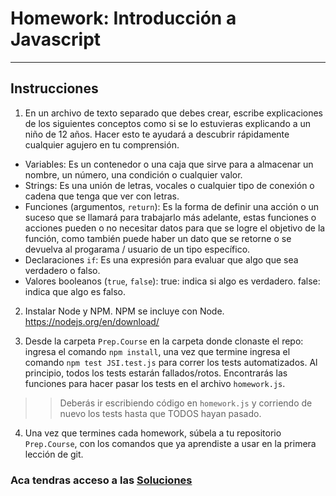 # Homework: Introducción a Javascript

---

## Instrucciones

1. En un archivo de texto separado que debes crear, escribe explicaciones de los siguientes conceptos como si se lo estuvieras explicando a un niño de 12 años. Hacer esto te ayudará a descubrir rápidamente cualquier agujero en tu comprensión.

 * Variables: Es un contenedor o una caja que sirve para a almacenar un nombre, un número, una condición o cualquier valor. 
 * Strings: Es una unión de letras, vocales o cualquier tipo de conexión o cadena que tenga que ver con letras.
 * Funciones (argumentos, `return`): Es la forma de definir una acción o un suceso que se llamará para trabajarlo más adelante, estas funciones o acciones pueden o no necesitar datos para que se logre el objetivo de la función, como también puede haber un dato que se retorne o se devuelva al progarama / usuario de un tipo específico.
 * Declaraciones `if`: Es una expresión para evaluar que algo que sea verdadero o falso.
 * Valores booleanos (`true`, `false`): true: indica si algo es verdadero. false: indica que algo es falso.

  

2. Instalar Node y NPM. NPM se incluye con Node. <https://nodejs.org/en/download/>

3. Desde la carpeta `Prep.Course` en la carpeta donde clonaste el repo: ingresa el comando `npm install`, una vez que termine ingresa el comando `npm test JSI.test.js` para correr los tests automatizados. Al principio, todos los tests estarán fallados/rotos. Encontrarás las funciones para hacer pasar los tests en el archivo `homework.js`.

>> Deberás ir escribiendo código en `homework.js` y corriendo de nuevo los tests hasta que TODOS hayan pasado.

4. Una vez que termines cada homework, súbela a tu repositorio `Prep.Course`, con los comandos que ya aprendiste a usar en la primera lección de git.

### Aca tendras acceso a las [Soluciones](https://github.com/atralice/Curso.Prep.Henry/blob/solution/02-JS-I/homework/homework.js)
